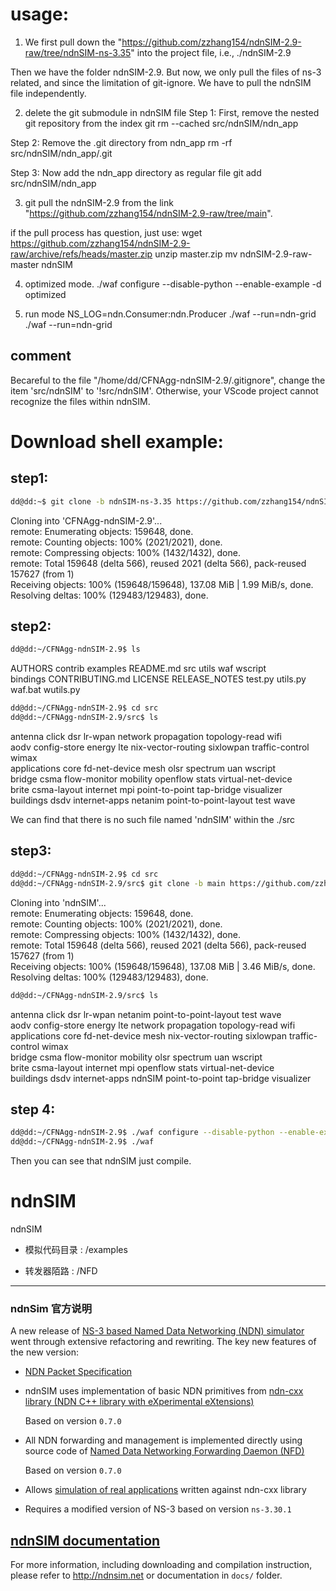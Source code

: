 # usage:

1. We first pull down the "https://github.com/zzhang154/ndnSIM-2.9-raw/tree/ndnSIM-ns-3.35" into the project file, i.e., ./ndnSIM-2.9

Then we have the folder ndnSIM-2.9. But now, we only pull the files of ns-3 related, and since the limitation of git-ignore. We have to pull the ndnSIM file independently.

2. delete the git submodule in ndnSIM file
Step 1: First, remove the nested git repository from the index
git rm --cached src/ndnSIM/ndn_app

Step 2: Remove the .git directory from ndn_app
rm -rf src/ndnSIM/ndn_app/.git

Step 3: Now add the ndn_app directory as regular file
git add src/ndnSIM/ndn_app

3. git pull the ndnSIM-2.9 from the link "https://github.com/zzhang154/ndnSIM-2.9-raw/tree/main".

if the pull process has question, just use:
wget https://github.com/zzhang154/ndnSIM-2.9-raw/archive/refs/heads/master.zip
unzip master.zip
mv ndnSIM-2.9-raw-master ndnSIM

4. optimized mode.
./waf configure --disable-python --enable-example -d optimized

5. run mode
NS_LOG=ndn.Consumer:ndn.Producer ./waf --run=ndn-grid
./waf --run=ndn-grid

## comment
Becareful to the file "/home/dd/CFNAgg-ndnSIM-2.9/.gitignore", change the item 'src/ndnSIM' to '!src/ndnSIM'. Otherwise, your VScode project cannot recognize the files within ndnSIM.

# Download shell example:

## step1:
```bash
dd@dd:~$ git clone -b ndnSIM-ns-3.35 https://github.com/zzhang154/ndnSIM-2.9-raw.git CFNAgg-ndnSIM-2.9
```
Cloning into 'CFNAgg-ndnSIM-2.9'...<br>
remote: Enumerating objects: 159648, done.<br>
remote: Counting objects: 100% (2021/2021), done.<br>
remote: Compressing objects: 100% (1432/1432), done.<br>
remote: Total 159648 (delta 566), reused 2021 (delta 566), pack-reused 157627 (from 1)<br>
Receiving objects: 100% (159648/159648), 137.08 MiB | 1.99 MiB/s, done.<br>
Resolving deltas: 100% (129483/129483), done.<br>

## step2:
```bash
dd@dd:~/CFNAgg-ndnSIM-2.9$ ls
```
AUTHORS       contrib          examples  README.md      src          utils         waf        wscript<br>
bindings      CONTRIBUTING.md  LICENSE   RELEASE_NOTES  test.py      utils.py      waf.bat    wutils.py<br>
```bash
dd@dd:~/CFNAgg-ndnSIM-2.9$ cd src
dd@dd:~/CFNAgg-ndnSIM-2.9/src$ ls
```
antenna       click         dsr            lr-wpan   network                propagation  topology-read       wifi<br>
aodv          config-store  energy         lte       nix-vector-routing     sixlowpan    traffic-control     wimax<br>
applications  core          fd-net-device  mesh      olsr                   spectrum     uan                 wscript<br>
bridge        csma          flow-monitor   mobility  openflow               stats        virtual-net-device<br>
brite         csma-layout   internet       mpi       point-to-point         tap-bridge   visualizer<br>
buildings     dsdv          internet-apps  netanim   point-to-point-layout  test         wave<br>

We can find that there is no such file named 'ndnSIM' within the ./src

## step3:
```bash
dd@dd:~/CFNAgg-ndnSIM-2.9$ cd src
dd@dd:~/CFNAgg-ndnSIM-2.9/src$ git clone -b main https://github.com/zzhang154/ndnSIM-2.9-raw.git ndnSIM
```
Cloning into 'ndnSIM'...<br>
remote: Enumerating objects: 159648, done.<br>
remote: Counting objects: 100% (2021/2021), done.<br>
remote: Compressing objects: 100% (1432/1432), done.<br>
remote: Total 159648 (delta 566), reused 2021 (delta 566), pack-reused 157627 (from 1)<br>
Receiving objects: 100% (159648/159648), 137.08 MiB | 3.46 MiB/s, done.<br>
Resolving deltas: 100% (129483/129483), done.<br>
```bash
dd@dd:~/CFNAgg-ndnSIM-2.9/src$ ls
```
antenna       click         dsr            lr-wpan   netanim             point-to-point-layout  test                wave<br>
aodv          config-store  energy         lte       network             propagation            topology-read       wifi<br>
applications  core          fd-net-device  mesh      nix-vector-routing  sixlowpan              traffic-control     wimax<br>
bridge        csma          flow-monitor   mobility  olsr                spectrum               uan                 wscript<br>
brite         csma-layout   internet       mpi       openflow            stats                  virtual-net-device<br>
buildings     dsdv          internet-apps  ndnSIM    point-to-point      tap-bridge             visualizer<br>

## step 4:
```bash
dd@dd:~/CFNAgg-ndnSIM-2.9$ ./waf configure --disable-python --enable-example -d optimized
dd@dd:~/CFNAgg-ndnSIM-2.9$ ./waf
```

Then you can see that ndnSIM just compile.

ndnSIM
======

ndnSIM

- 模拟代码目录 : /examples

- 转发器陌路 : /NFD

---------------------------------------------
### ndnSim 官方说明

A new release of [NS-3 based Named Data Networking (NDN) simulator](http://ndnsim.net/)
went through extensive refactoring and rewriting.  The key new features of the new
version:

- [NDN Packet Specification](http://named-data.net/doc/NDN-packet-spec/current/)

- ndnSIM uses implementation of basic NDN primitives from
  [ndn-cxx library (NDN C++ library with eXperimental eXtensions)](http://named-data.net/doc/ndn-cxx/)

  Based on version `0.7.0`

- All NDN forwarding and management is implemented directly using source code of
  [Named Data Networking Forwarding Daemon (NFD)](http://named-data.net/doc/NFD/)

  Based on version `0.7.0`

- Allows [simulation of real applications](http://ndnsim.net/guide-to-simulate-real-apps.html)
  written against ndn-cxx library

- Requires a modified version of NS-3 based on version `ns-3.30.1`

[ndnSIM documentation](http://ndnsim.net)
---------------------------------------------

For more information, including downloading and compilation instruction, please refer to
http://ndnsim.net or documentation in `docs/` folder.
